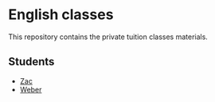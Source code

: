 # English classes

This repository contains the private tuition classes materials.

## Students

- [Zac](./zac/courses.md)
- [Weber](./weber/courses.md)
